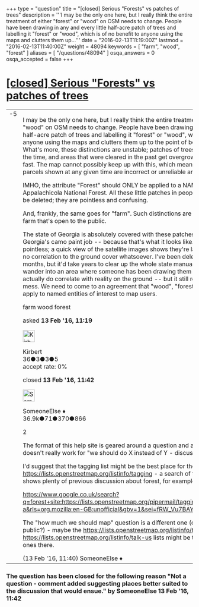 +++
type = "question"
title = "[closed] Serious &quot;Forests&quot; vs patches of trees"
description = '''I may be the only one here, but I really think the entire treatment of either &quot;forest&quot; or &quot;wood&quot; on OSM needs to change. People have been drawing in any and every little half-acre patch of trees and labelling it &quot;forest&quot; or &quot;wood&quot;, which is of no benefit to anyone using the maps and clutters them up...'''
date = "2016-02-13T11:19:00Z"
lastmod = "2016-02-13T11:40:00Z"
weight = 48094
keywords = [ "farm", "wood", "forest" ]
aliases = [ "/questions/48094" ]
osqa_answers = 0
osqa_accepted = false
+++

<div class="headNormal">

# [\[closed\] Serious "Forests" vs patches of trees](/questions/48094/serious-forests-vs-patches-of-trees)

</div>

<div id="main-body">

<div id="askform">

<table id="question-table" style="width:100%;">
<colgroup>
<col style="width: 50%" />
<col style="width: 50%" />
</colgroup>
<tbody>
<tr>
<td style="width: 30px; vertical-align: top"><div class="vote-buttons">
<span id="post-48094-upvote" class="ajax-command post-vote up" rel="nofollow" title="I like this post (click again to cancel)"> </span>
<div id="post-48094-score" class="post-score" title="current number of votes">
-5
</div>
<span id="post-48094-downvote" class="ajax-command post-vote down" rel="nofollow" title="I dont like this post (click again to cancel)"> </span> <span id="favorite-mark" class="ajax-command favorite-mark" rel="nofollow" title="mark/unmark this question as favorite (click again to cancel)"> </span>
<div id="favorite-count" class="favorite-count">
&#10;</div>
</div></td>
<td><div id="item-right">
<div class="question-body">
<p>I may be the only one here, but I really think the entire treatment of either "forest" or "wood" on OSM needs to change. People have been drawing in any and every little half-acre patch of trees and labelling it "forest" or "wood", which is of no benefit to anyone using the maps and clutters them up to the point of being unreadable. What's more, these distinctions are unstable; patches of trees are being bulldozed all the time, and areas that were cleared in the past get overgrown with trees almost as fast. The map cannot possibly keep up with this, which means many of the forest parcels shown at any given time are incorrect or unreliable anyway.</p>
<p>IMHO, the attribute "Forest" should ONLY be applied to a NAMED forest, like the Appalachicola National Forest. All these little patches in people's back yards should be deleted; they are pointless and confusing.</p>
<p>And, frankly, the same goes for "farm". Such distinctions are not helpful unless it's a farm that's open to the public.</p>
<p>The state of Georgia is absolutely covered with these patches, which I refer to as Georgia's camo paint job -- because that's what it looks like. They are wholly pointless; a quick view of the satellite images shows they're laid out at random with no correlation to the ground cover whatsoever. I've been deleting these things for months, but it'd take years to clear up the whole state manually. And occasionally I wander into an area where someone has been drawing them in correctly -- they actually do correlate with reality on the ground -- but it still results in a cluttered mess. We need to come to an agreement that "wood", "forest", and "farm" only apply to named entities of interest to map users.</p>
</div>
<div id="question-tags" class="tags-container tags">
<span class="post-tag tag-link-farm" rel="tag" title="see questions tagged &#39;farm&#39;">farm</span> <span class="post-tag tag-link-wood" rel="tag" title="see questions tagged &#39;wood&#39;">wood</span> <span class="post-tag tag-link-forest" rel="tag" title="see questions tagged &#39;forest&#39;">forest</span>
</div>
<div id="question-controls" class="post-controls">
&#10;</div>
<div class="post-update-info-container">
<div class="post-update-info post-update-info-user">
<p>asked <strong>13 Feb '16, 11:19</strong></p>
<img src="https://secure.gravatar.com/avatar/49348ca3cb67f39169c07effa42f14b1?s=32&amp;d=identicon&amp;r=g" class="gravatar" width="32" height="32" alt="Kirbert&#39;s gravatar image" />
<p><span>Kirbert</span><br />
<span class="score" title="36 reputation points">36</span><span title="3 badges"><span class="badge1">●</span><span class="badgecount">3</span></span><span title="3 badges"><span class="silver">●</span><span class="badgecount">3</span></span><span title="5 badges"><span class="bronze">●</span><span class="badgecount">5</span></span><br />
<span class="accept_rate" title="Rate of the user&#39;s accepted answers">accept rate:</span> <span title="Kirbert has no accepted answers">0%</span></p>
</div>
<div class="post-update-info post-update-info-edited">
<p><span> closed <strong>13 Feb '16, 11:42</strong> </span></p>
<img src="https://secure.gravatar.com/avatar/0bf1aa22f7f5e045b0eb8beb79fe7907?s=32&amp;d=identicon&amp;r=g" class="gravatar" width="32" height="32" alt="SomeoneElse&#39;s gravatar image" />
<p><span>SomeoneElse ♦</span><br />
<span class="score" title="36866 reputation points"><span>36.9k</span></span><span title="71 badges"><span class="badge1">●</span><span class="badgecount">71</span></span><span title="370 badges"><span class="silver">●</span><span class="badgecount">370</span></span><span title="866 badges"><span class="bronze">●</span><span class="badgecount">866</span></span></p>
</div>
</div>
<div id="comments-container-48094" class="comments-container">
<span id="48096"></span>
<div id="comment-48096" class="comment">
<div id="post-48096-score" class="comment-score">
2
</div>
<div class="comment-text">
<p>The format of this help site is geared around a question and answer format, it doesn't really work for "we should do X instead of Y - discuss" topics.</p>
<p>I'd suggest that the tagging list might be the best place for the discussion <a href="https://lists.openstreetmap.org/listinfo/tagging">https://lists.openstreetmap.org/listinfo/tagging</a> - a search of the archives there shows plenty of previous discussion about forest, for example:</p>
<p><a href="https://www.google.co.uk/search?q=forest+site:https://lists.openstreetmap.org/pipermail/tagging/&amp;client=seamonkey-a&amp;rls=org.mozilla:en-GB:unofficial&amp;gbv=1&amp;sei=fRW_Vu7BAYTyUuGfntgH">https://www.google.co.uk/search?q=forest+site:https://lists.openstreetmap.org/pipermail/tagging/&amp;client=seamonkey-a&amp;rls=org.mozilla:en-GB:unofficial&amp;gbv=1&amp;sei=fRW_Vu7BAYTyUuGfntgH</a></p>
<p>The "how much we should map" question is a different one (only farms open to the public?) - maybe the <a href="https://lists.openstreetmap.org/listinfo/talk">https://lists.openstreetmap.org/listinfo/talk</a> or <a href="https://lists.openstreetmap.org/listinfo/talk-us">https://lists.openstreetmap.org/listinfo/talk-us</a> lists might be the more appropriate ones there.</p>
</div>
<div id="comment-48096-info" class="comment-info">
<span class="comment-age">(13 Feb '16, 11:40)</span> <span class="comment-user userinfo">SomeoneElse ♦</span>
</div>
</div>
</div>
<div id="comment-tools-48094" class="comment-tools">
&#10;</div>
<div class="clear">
&#10;</div>
<div id="comment-48094-form-container" class="comment-form-container">
&#10;</div>
<div class="clear">
&#10;</div>
</div></td>
</tr>
</tbody>
</table>

<div class="question-status" style="margin-bottom:15px">

### The question has been closed for the following reason "Not a question - comment added suggesting places better suited to the discussion that would ensue." by SomeoneElse 13 Feb '16, 11:42

</div>

</div>

</div>

